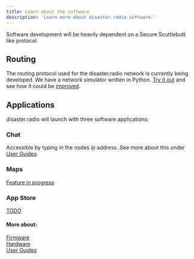 ```yaml
---
title: Learn about the software
description: 'Learn more about disaster.radio software.'
---
```

Software development will be heavily dependent on a Secure Scuttlebutt like protocol.  

## Routing
The routing protocol used for the disaster.radio network is currently being developed. We have a network simulator written in Python. [Try it out](https://jemucino.github.io/disaster-radio-netsim/) and see how it could be [improved](https://github.com/sudomesh/disaster-radio-netsim).  

## Applications
 disaster.radio will launch with three software applications:  

### Chat
Accessible by typing in the nodes ip address. See more about this under [User Guides](/learn/user-guides)

### Maps
[Feature in progress](https://github.com/sudomesh/disaster-radio/issues/10)

### App Store
[TODO]()

#### More about:
[Firmware](/learn/firmware)  
[Hardware](/learn/hardware)  
[User Guides](/learn/user-guides)  
